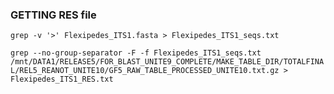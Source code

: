 ### GETTING RES file

`grep -v '>' Flexipedes_ITS1.fasta > Flexipedes_ITS1_seqs.txt`

`grep --no-group-separator -F -f Flexipedes_ITS1_seqs.txt /mnt/DATA1/RELEASE5/FOR_BLAST_UNITE9_COMPLETE/MAKE_TABLE_DIR/TOTALFINAL/REL5_REANOT_UNITE10/GF5_RAW_TABLE_PROCESSED_UNITE10.txt.gz > Flexipedes_ITS1_RES.txt`
